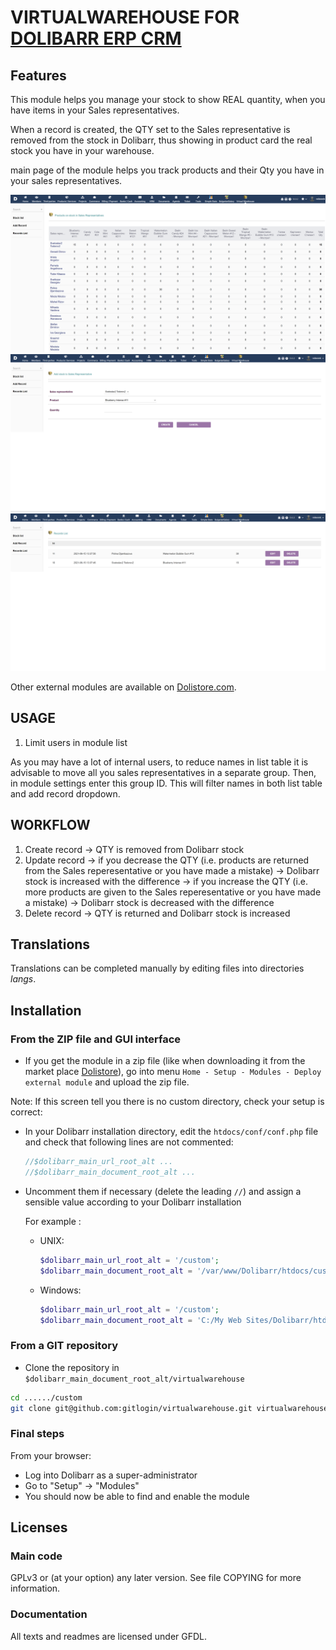 # VIRTUALWAREHOUSE FOR [DOLIBARR ERP CRM](https://www.dolibarr.org)

## Features

This module helps you manage your stock to show REAL quantity, when you have items in your Sales representatives.

When a record is created, the QTY set to the Sales representative is removed from the stock in Dolibarr, thus showing in product card the real stock you have in your warehouse.

main page of the module helps you track products and their Qty you have in your sales representatives.

![Screenshot virtualwarehouse](img/image_1.png "VirtualWarehouse")
![Screenshot virtualwarehouse](img/image_2.png "VirtualWarehouse")
![Screenshot virtualwarehouse](img/image_3.png "VirtualWarehouse")

Other external modules are available on [Dolistore.com](https://www.dolistore.com).

## USAGE

1. Limit users in module list

As you may have a lot of internal users, to reduce names in list table it is advisable to move all you sales representatives in a separate group. Then, in module settings enter this group ID.
This will filter names in both list table and add record dropdown. 

## WORKFLOW

1. Create record -> QTY is removed from Dolibarr stock
2. Update record -> if you decrease the QTY (i.e. products are returned from the Sales reperesentative or you have made a mistake) -> Dolibarr stock is increased with the difference
                 -> if you increase the QTY (i.e. more products are given to the Sales reperesentative or you have made a mistake) -> Dolibarr stock is decreased with the difference
3. Delete record -> QTY is returned and Dolibarr stock is increased


## Translations

Translations can be completed manually by editing files into directories *langs*.


## Installation

### From the ZIP file and GUI interface

- If you get the module in a zip file (like when downloading it from the market place [Dolistore](https://www.dolistore.com)), go into
menu ```Home - Setup - Modules - Deploy external module``` and upload the zip file.

Note: If this screen tell you there is no custom directory, check your setup is correct:

- In your Dolibarr installation directory, edit the ```htdocs/conf/conf.php``` file and check that following lines are not commented:

    ```php
    //$dolibarr_main_url_root_alt ...
    //$dolibarr_main_document_root_alt ...
    ```

- Uncomment them if necessary (delete the leading ```//```) and assign a sensible value according to your Dolibarr installation

    For example :

    - UNIX:
        ```php
        $dolibarr_main_url_root_alt = '/custom';
        $dolibarr_main_document_root_alt = '/var/www/Dolibarr/htdocs/custom';
        ```

    - Windows:
        ```php
        $dolibarr_main_url_root_alt = '/custom';
        $dolibarr_main_document_root_alt = 'C:/My Web Sites/Dolibarr/htdocs/custom';
        ```

### From a GIT repository

- Clone the repository in ```$dolibarr_main_document_root_alt/virtualwarehouse```

```sh
cd ....../custom
git clone git@github.com:gitlogin/virtualwarehouse.git virtualwarehouse
```

### <a name="final_steps"></a>Final steps

From your browser:

  - Log into Dolibarr as a super-administrator
  - Go to "Setup" -> "Modules"
  - You should now be able to find and enable the module

## Licenses

### Main code

GPLv3 or (at your option) any later version. See file COPYING for more information.

### Documentation

All texts and readmes are licensed under GFDL.
